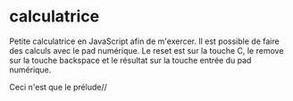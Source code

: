 # calculatrice
Petite calculatrice en JavaScript afin de m'exercer. 
Il est possible de faire des calculs avec le pad numérique. 
Le reset est sur la touche C, le remove sur la touche backspace et le résultat sur la touche entrée du pad numérique.

Ceci n'est que le prélude//
